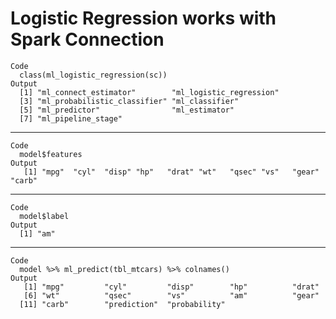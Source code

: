 # Logistic Regression works with Spark Connection

    Code
      class(ml_logistic_regression(sc))
    Output
      [1] "ml_connect_estimator"        "ml_logistic_regression"     
      [3] "ml_probabilistic_classifier" "ml_classifier"              
      [5] "ml_predictor"                "ml_estimator"               
      [7] "ml_pipeline_stage"          

---

    Code
      model$features
    Output
       [1] "mpg"  "cyl"  "disp" "hp"   "drat" "wt"   "qsec" "vs"   "gear" "carb"

---

    Code
      model$label
    Output
      [1] "am"

---

    Code
      model %>% ml_predict(tbl_mtcars) %>% colnames()
    Output
       [1] "mpg"         "cyl"         "disp"        "hp"          "drat"       
       [6] "wt"          "qsec"        "vs"          "am"          "gear"       
      [11] "carb"        "prediction"  "probability"

